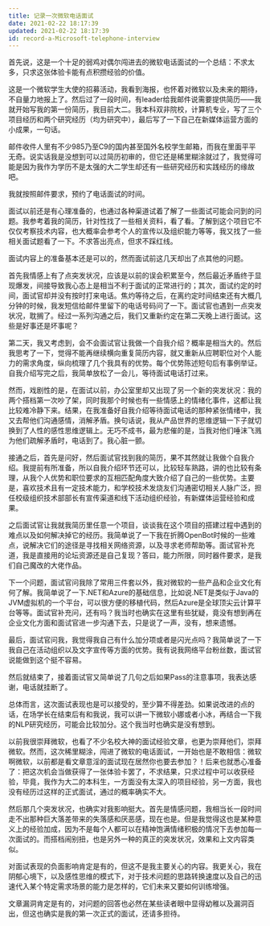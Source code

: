 ```yaml
---
title: 记录一次微软电话面试
date: 2021-02-22 18:17:39
updated: 2021-02-22 18:17:39
id: record-a-Microsoft-telephone-interview
---
```


首先说，这是一个十足的弱鸡对偶尔闯进去的微软电话面试的一个总结：不求太多，只求这张体验卡能有点积攒经验的价值。

这是一个微软学生大使的招募活动，我看到海报，也怀着对微软以及未来的期待，不自量力地报上了。然后过了一段时间，有leader给我邮件说需要提供简历——我就开始写我的第一份简历，我目前大二。我本科双非院校，计算机专业，写了三个项目经历和两个研究经历（均为研究中），最后写了一下自己在新媒体运营方面的小成果，一句话。

邮件收件人里有不少985乃至C9的国内甚至国外名校学生邮箱，而我在里面平平无奇。说实话我是没想到可以过简历初审的，但它还是稀里糊涂就过了，我觉得可能是因为我作为学历不是太强的大二学生却还有一些研究经历和实践经历的缘故吧。

我就按照邮件要求，预约了电话面试的时间。

面试以前还是有心理准备的，也通过各种渠道试着了解了一些面试可能会问到的问题。我参考着我的简历，针对性找了一些相关资料，看了看。了解到这个项目它不仅仅考察技术内容，也大概率会参考个人的宣传以及组织能力等等，我又找了一些相关面试题看了一下。不求答出亮点，但求不踩红线。

面试内容上的准备基本还是可以的，然而面试前这几天却出了点其他的问题。

首先我情感上有了点突发状况，应该是以前的误会积累至今，然后最近矛盾终于显现爆发，间接导致我心态上是相当不利于面试的正常进行的；其次，面试约定的时间，面试官却并没有按时打来电话。焦灼等待之后，在离约定时间结束还有大概几分钟的时候，我发短信给邮件里留下的电话号码问了一下。面试官也遇到一点突发状况，耽搁了。经过一系列沟通之后，我们又重新约定在第二天晚上进行面试。这些是好事还是坏事呢？

第二天，我又考虑到，会不会面试官让我做一个自我介绍？概率是相当大的。然后我思考了一下，觉得不能再继续横向重复简历内容，就又重新从应聘职位对个人能力的需求角度，纵向梳理了几个我具有的优势。每个优势陈述短句后有事例举证。自我介绍写完之后，我简单放松了一会儿，等待面试电话打过来。

然而，戏剧性的是，在面试以前，办公室里却又出现了另一个新的突发状况：我的两个搭档第一次吵了架，同时我那个时候也有一些情感上的情绪化事件，这都让我比较难冷静下来。结果，在我准备好自我介绍等待面试电话的那种紧张情绪中，我又去帮他们沟通感情，消解矛盾。换句话说，我从产品世界的思维逻辑一下子就切换到了人性的感性思维逻辑上。无巧不成书，最为悲催的是，当我对他们唾沫飞溅为他们疏解矛盾时，电话到了。我心脏一颤。

接通之后，首先是问好，然后面试官找到我的简历，果不其然就让我做个自我介绍。我提前有所准备，所以自我介绍环节还可以，比较轻车熟路，讲的也比较有条理，从我个人优势和职位要求的互相匹配角度大致介绍了自己的一些优势。主要是，喜欢技术且有一定技术能力，和学校技术发烧友们沟通密切相关人脉广泛，担任校级组织技术部部长有宣传渠道和线下活动组织经验，有新媒体运营经验和成果。

之后面试官让我就我简历里任意一个项目，谈谈我在这个项目的搭建过程中遇到的难点以及如何解决掉它的经历。我简单说了一下我在折腾OpenBot时候的一些难点，说解决它们的途径是寻找相关网络资源，以及寻求老师帮助等。面试官补充道，我是直接用的论坛资源还是自己复现？答曰，能力所限，同时器件要求，是我们自己魔改的大佬作品。

下一个问题，面试官问我除了常用三件套以外，我对微软的一些产品和企业文化有何了解。我简单说了一下.NET和Azure的基础信息，比如说.NET是类似于Java的JVM虚拟机的一个平台，可以很方便的移植代码，然后Azure是全球顶尖云计算平台等等。面试官补充问，还有吗？我当时也确实在这里有些犹疑，竟没有想到再在企业文化方面和面试官进一步沟通下去，只是说了一声，没有，想来遗憾。

最后，面试官问我，我觉得我自己有什么加分项或者是闪光点吗？我简单说了一下我自己在活动组织以及文字宣传等方面的优势。我有说我网络平台粉丝数，面试官说能做到这个挺不容易。

然后就结束了，接着面试官又简单说了几句之后如果Pass的注意事项，我表达感谢，电话就挂断了。

总体而言，这次面试表现也是可以接受的，至少算不得差劲。如果说改进的点的话，在场学长在结束后有和我说，我可以讲一下微软小娜或者小冰，再结合一下我的NLP研究经历，可能会比较加分。这个我当时也确实是没有想到。

以前我很崇拜微软，也看了不少名校大神的面试经验文章，也更为崇拜他们，崇拜微软。然而，这次稀里糊涂，闯进了微软的电话面试，一开始也是不敢相信：微软啊微软，以前都是看文章意淫的面试现在居然你也要去参加？！后来也就悉心准备了：把这次机会当做获得了一张体验卡罢了，不求结果，只求过程中可以收获经验，毕竟，我作为大二的本科生，一方面没有太深入的项目经验，另一方面，我也没有经历过这样的正式面试，通过的概率确实不大。

然后那几个突发状况，也确实对我影响挺大。首先是情感问题，我相当长一段时间走不出那种巨大落差带来的失落感和厌恶感，现在也是。但是我觉得这也是某种意义上的经验加成，因为不是每个人都可以在精神饱满情绪积极的情况下去参加每一次面试的。而搭档闹别扭，也是另外一种的真正的突发状况，效果和上文内容类似。

对面试表现的负面影响肯定是有的，但这不是我主要关心的内容。我更关心，我在阴郁心境下，以及感性思维的模式下，对于技术问题的思路转换速度以及自己的迅速代入某个特定需求场景的能力是怎样的，它们未来又要如何训练增强。

文章漏洞肯定是有的，对问题的回答也必然在某些读者眼中显得幼稚以及漏洞百出，但这也确实是我的第一次正式的面试，还请多担待。